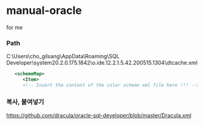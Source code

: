 # manual-oracle
for me

### Path
C:\Users\cho_gilsang\AppData\Roaming\SQL Developer\system20.2.0.175.1842\o.ide.12.2.1.5.42.200515.1304\dtcache.xml

```xml
   <schemeMap>
      <Item>
      <!-- Insert the content of the color scheme xml file here !!! -->
```

### 복사, 붙여넣기
https://github.com/dracula/oracle-sql-developer/blob/master/Dracula.xml   
